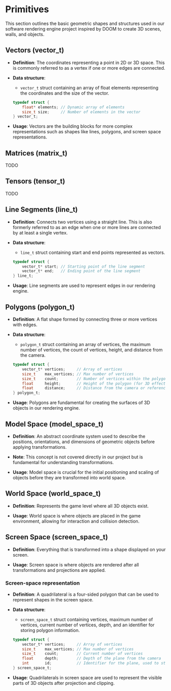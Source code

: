 # Primitives

This section outlines the basic geometric shapes and structures used in our software rendering engine project inspired by DOOM to create 3D scenes, walls, and objects.

## Vectors (vector_t)

- **Definition**: The coordinates representing a point in 2D or 3D space. This is commonly referred to as a vertex if one or more edges are connected.

- **Data structure**:
  - `vector_t` struct containing an array of float elements representing the coordinates and the size of the vector.

  ```c
  typedef struct {
      float* elements; // Dynamic array of elements
      size_t size;     // Number of elements in the vector
  } vector_t;
  ```

- **Usage**: Vectors are the building blocks for more complex representations such as shapes like lines, polygons, and screen space representations.

## Matrices (matrix_t)
TODO

## Tensors (tensor_t)
TODO

## Line Segments (line_t)

- **Definition**: Connects two vertices using a straight line. This is also formerly referred to as an edge when one or more lines are connected by at least a single vertex.

- **Data structure**:
  - `line_t` struct containing start and end points represented as vectors.

  ```c
  typedef struct {
      vector_t* start; // Starting point of the line segment
      vector_t* end;   // Ending point of the line segment
  } line_t;
  ```

- **Usage**: Line segments are used to represent edges in our rendering engine.

## Polygons (polygon_t)

- **Definition**: A flat shape formed by connecting three or more vertices with edges.

- **Data structure**:
  - `polygon_t` struct containing an array of vertices, the maximum number of vertices, the count of vertices, height, and distance from the camera.

  ```c
  typedef struct {
      vector_t* vertices;     // Array of vertices
      size_t    max_vertices; // Max number of vertices
      size_t    count;        // Number of vertices within the polygon
      float     height;       // Height of the polygon (for 3D effects)
      float     distance;     // Distance from the camera or reference point
  } polygon_t;
  ```

- **Usage**: Polygons are fundamental for creating the surfaces of 3D objects in our rendering engine.

## Model Space (model_space_t)

- **Definition**: An abstract coordinate system used to describe the positions, orientations, and dimensions of geometric objects before applying transformations.

- **Note**: This concept is not covered directly in our project but is fundamental for understanding transformations.

- **Usage**: Model space is crucial for the initial positioning and scaling of objects before they are transformed into world space.

## World Space (world_space_t)

- **Definition**: Represents the game level where all 3D objects exist.

- **Usage**: World space is where objects are placed in the game environment, allowing for interaction and collision detection.

## Screen Space (screen_space_t)

- **Definition**: Everything that is transformed into a shape displayed on your screen.

- **Usage**: Screen space is where objects are rendered after all transformations and projections are applied.

### Screen-space representation

- **Definition**: A quadrilateral is a four-sided polygon that can be used to represent shapes in the screen space.

- **Data structure**:
  - `screen_space_t` struct containing vertices, maximum number of vertices, current number of vertices, depth, and an identifier for storing polygon information.

  ```c
  typedef struct {
      vector_t* vertices;     // Array of vertices
      size_t    max_vertices; // Max number of vertices
      size_t    count;        // Current number of vertices
      float     depth;        // Depth of the plane from the camera
      int       id;           // Identifier for the plane, used to store polygon info
  } screen_space_t;
  ```

- **Usage**: Quadrilaterals in screen space are used to represent the visible parts of 3D objects after projection and clipping.
